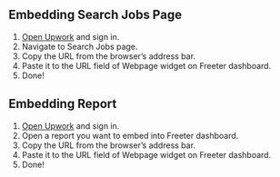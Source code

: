 ## Embedding Search Jobs Page

1. <a href="{{ curItem.homeUrl|e }}" rel="noopener noreferrer" target="_blank">Open Upwork</a> and sign in.
2. Navigate to Search Jobs page.
3. Copy the URL from the browser’s address bar.
4. Paste it to the URL field of Webpage widget on Freeter dashboard.
5. Done!

## Embedding Report

1. <a href="{{ curItem.homeUrl|e }}" rel="noopener noreferrer" target="_blank">Open Upwork</a> and sign in.
3. Open a report you want to embed into Freeter dashboard.
4. Copy the URL from the browser’s address bar.
5. Paste it to the URL field of Webpage widget on Freeter dashboard.
6. Done!
